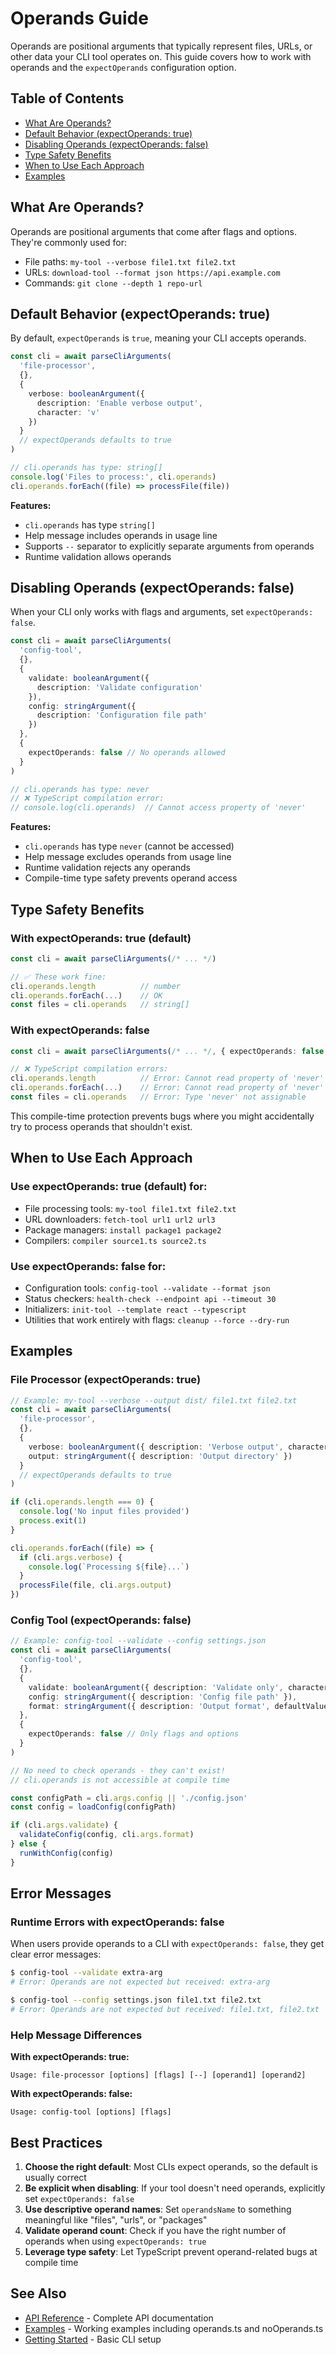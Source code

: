 # Operands Guide

Operands are positional arguments that typically represent files, URLs, or other data your CLI tool operates on. This guide covers how to work with operands and the `expectOperands` configuration option.

## Table of Contents

- [What Are Operands?](#what-are-operands)
- [Default Behavior (expectOperands: true)](#default-behavior-expectoperands-true)
- [Disabling Operands (expectOperands: false)](#disabling-operands-expectoperands-false)
- [Type Safety Benefits](#type-safety-benefits)
- [When to Use Each Approach](#when-to-use-each-approach)
- [Examples](#examples)

## What Are Operands?

Operands are positional arguments that come after flags and options. They're commonly used for:

- File paths: `my-tool --verbose file1.txt file2.txt`
- URLs: `download-tool --format json https://api.example.com`
- Commands: `git clone --depth 1 repo-url`

## Default Behavior (expectOperands: true)

By default, `expectOperands` is `true`, meaning your CLI accepts operands.

```typescript
const cli = await parseCliArguments(
  'file-processor',
  {},
  {
    verbose: booleanArgument({
      description: 'Enable verbose output',
      character: 'v'
    })
  }
  // expectOperands defaults to true
)

// cli.operands has type: string[]
console.log('Files to process:', cli.operands)
cli.operands.forEach((file) => processFile(file))
```

**Features:**

- `cli.operands` has type `string[]`
- Help message includes operands in usage line
- Supports `--` separator to explicitly separate arguments from operands
- Runtime validation allows operands

## Disabling Operands (expectOperands: false)

When your CLI only works with flags and arguments, set `expectOperands: false`.

```typescript
const cli = await parseCliArguments(
  'config-tool',
  {},
  {
    validate: booleanArgument({
      description: 'Validate configuration'
    }),
    config: stringArgument({
      description: 'Configuration file path'
    })
  },
  {
    expectOperands: false // No operands allowed
  }
)

// cli.operands has type: never
// ❌ TypeScript compilation error:
// console.log(cli.operands)  // Cannot access property of 'never'
```

**Features:**

- `cli.operands` has type `never` (cannot be accessed)
- Help message excludes operands from usage line
- Runtime validation rejects any operands
- Compile-time type safety prevents operand access

## Type Safety Benefits

### With expectOperands: true (default)

```typescript
const cli = await parseCliArguments(/* ... */)

// ✅ These work fine:
cli.operands.length          // number
cli.operands.forEach(...)    // OK
const files = cli.operands   // string[]
```

### With expectOperands: false

```typescript
const cli = await parseCliArguments(/* ... */, { expectOperands: false })

// ❌ TypeScript compilation errors:
cli.operands.length          // Error: Cannot read property of 'never'
cli.operands.forEach(...)    // Error: Cannot read property of 'never'
const files = cli.operands   // Error: Type 'never' not assignable
```

This compile-time protection prevents bugs where you might accidentally try to process operands that shouldn't exist.

## When to Use Each Approach

### Use expectOperands: true (default) for:

- File processing tools: `my-tool file1.txt file2.txt`
- URL downloaders: `fetch-tool url1 url2 url3`
- Package managers: `install package1 package2`
- Compilers: `compiler source1.ts source2.ts`

### Use expectOperands: false for:

- Configuration tools: `config-tool --validate --format json`
- Status checkers: `health-check --endpoint api --timeout 30`
- Initializers: `init-tool --template react --typescript`
- Utilities that work entirely with flags: `cleanup --force --dry-run`

## Examples

### File Processor (expectOperands: true)

```typescript
// Example: my-tool --verbose --output dist/ file1.txt file2.txt
const cli = await parseCliArguments(
  'file-processor',
  {},
  {
    verbose: booleanArgument({ description: 'Verbose output', character: 'v' }),
    output: stringArgument({ description: 'Output directory' })
  }
  // expectOperands defaults to true
)

if (cli.operands.length === 0) {
  console.log('No input files provided')
  process.exit(1)
}

cli.operands.forEach((file) => {
  if (cli.args.verbose) {
    console.log(`Processing ${file}...`)
  }
  processFile(file, cli.args.output)
})
```

### Config Tool (expectOperands: false)

```typescript
// Example: config-tool --validate --config settings.json
const cli = await parseCliArguments(
  'config-tool',
  {},
  {
    validate: booleanArgument({ description: 'Validate only', character: 'c' }),
    config: stringArgument({ description: 'Config file path' }),
    format: stringArgument({ description: 'Output format', defaultValue: 'table' })
  },
  {
    expectOperands: false // Only flags and options
  }
)

// No need to check operands - they can't exist!
// cli.operands is not accessible at compile time

const configPath = cli.args.config || './config.json'
const config = loadConfig(configPath)

if (cli.args.validate) {
  validateConfig(config, cli.args.format)
} else {
  runWithConfig(config)
}
```

## Error Messages

### Runtime Errors with expectOperands: false

When users provide operands to a CLI with `expectOperands: false`, they get clear error messages:

```bash
$ config-tool --validate extra-arg
# Error: Operands are not expected but received: extra-arg

$ config-tool --config settings.json file1.txt file2.txt
# Error: Operands are not expected but received: file1.txt, file2.txt
```

### Help Message Differences

**With expectOperands: true:**

```
Usage: file-processor [options] [flags] [--] [operand1] [operand2]
```

**With expectOperands: false:**

```
Usage: config-tool [options] [flags]
```

## Best Practices

1. **Choose the right default**: Most CLIs expect operands, so the default is usually correct
2. **Be explicit when disabling**: If your tool doesn't need operands, explicitly set `expectOperands: false`
3. **Use descriptive operand names**: Set `operandsName` to something meaningful like "files", "urls", or "packages"
4. **Validate operand count**: Check if you have the right number of operands when using `expectOperands: true`
5. **Leverage type safety**: Let TypeScript prevent operand-related bugs at compile time

## See Also

- [API Reference](APIReference.md) - Complete API documentation
- [Examples](../src/demo/) - Working examples including operands.ts and noOperands.ts
- [Getting Started](GettingStarted.md) - Basic CLI setup
